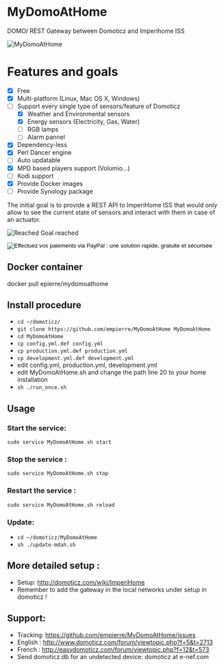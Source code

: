 # MyDomoAtHome
DOMO/  REST Gateway between Domoticz and Imperihome ISS

![MyDomoAtHome](http://domoticz.com/wiki/images/5/55/Imperihome.png "MyDomoAtHome")

# Features and goals
- [x] Free
- [x] Multi-platform (Linux, Mac OS X, Windows)
- [ ] Support every single type of sensors/feature of Domoticz
  - [x] Weather and Environmental sensors  
  - [x] Energy sensors (Electricity, Gas, Water)
  - [ ] RGB lamps
  - [ ] Alarm pannel
- [x] Dependency-less 
- [x] Perl Dancer engine
- [ ] Auto updatable
- [x] MPD based players support (Volumio...)
- [ ] Kodi support
- [X] Provide Docker images
- [ ] Provide Synology package

The initial goal is to provide a REST API to ImperiHome ISS that would only allow to see the current state of sensors and interact with them in case of an actuator. 

![Reached](https://cdn3.iconfinder.com/data/icons/10con/512/checkmark_tick-16.png) Goal reached

<form name="_xclick" action="https://www.paypal.com/fr/cgi-bin/webscr" method="post">
<input type="hidden" name="cmd" value="_xclick">
<input type="hidden" name="business" value="epierre@e-nef.com">
<input type="hidden" name="item_name" value="Thay a big thank to the developper">
<input type="hidden" name="currency_code" value="EUR">
<input type="hidden" name="amount" value="5,00">
<input type="image" src="http://www.paypal.com/fr_FR/i/btn/x-click-butcc-donate.gif" border="0" name="submit" alt="Effectuez vos paiements via PayPal : une solution rapide, gratuite et sécurisée">
</form>


## Docker container
docker pull epierre/mydomoathome

## Install procedure
  - `cd ~/domoticz/`
  - `git clone https://github.com/empierre/MyDomoAtHome MyDomoAtHome`
  - `cd MyDomoAtHome`
  - `cp config.yml.def config.yml`
  - `cp production.yml.def production.yml`
  - `cp development.yml.def development.yml`
  - edit config.yml, production.yml, development.yml
  - edit  MyDomoAtHome.sh and change the path line 20 to your home installation
  - `sh ./run_once.sh`
  
## Usage

### Start the service:
   `sudo service MyDomoAtHome.sh start`

### Stop the service :
   `sudo service MyDomoAtHome.sh stop`

### Restart the service :
   `sudo service MyDomoAtHome.sh reload`

### Update:
  - `cd ~/domoticz/MyDomoAtHome`
  - `sh ./update-mdah.sh`
  
## More detailed setup :
  - Setup: http://domoticz.com/wiki/ImperiHome
  - Remember to add the gateway in the local networks under setup in domoticz !
 
## Support: 
  - Tracking: https://github.com/empierre/MyDomoAtHome/issues
  - English : http://www.domoticz.com/forum/viewtopic.php?f=5&t=2713
  - French  : http://easydomoticz.com/forum/viewtopic.php?f=12&t=573
  - Send domoticz.db for an undetected device: domoticz at e-nef.com

